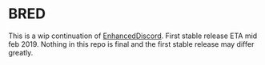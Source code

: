 # BRED

This is a wip continuation of [EnhancedDiscord](https://github.com/joe27g/EnhancedDiscord). First stable release ETA mid feb 2019. Nothing in this repo is final and the first stable release may differ greatly.